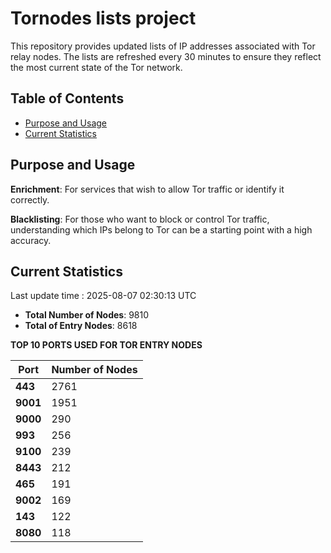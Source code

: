 # Tornodes lists project

This repository provides updated lists of IP addresses associated with Tor relay nodes. The lists are refreshed every 30 minutes to ensure they reflect the most current state of the Tor network.

## Table of Contents

- [Purpose and Usage](#purpose-and-usage)
- [Current Statistics](#current-statistics)


## Purpose and Usage

**Enrichment**: For services that wish to allow Tor traffic or identify it correctly.

**Blacklisting**: For those who want to block or control Tor traffic, understanding which IPs belong to Tor can be a starting point with a high accuracy.

## Current Statistics

Last update time : 2025-08-07 02:30:13 UTC

- **Total Number of Nodes**: 9810
- **Total of Entry Nodes**: 8618

**TOP 10 PORTS USED FOR TOR ENTRY NODES**

| **Port** | **Number of Nodes** |
|------|-----------------|
| **443**   | 2761  |
| **9001**   | 1951  |
| **9000**   | 290  |
| **993**   | 256  |
| **9100**   | 239  |
| **8443**   | 212  |
| **465**   | 191  |
| **9002**   | 169  |
| **143**   | 122  |
| **8080**   | 118  |

